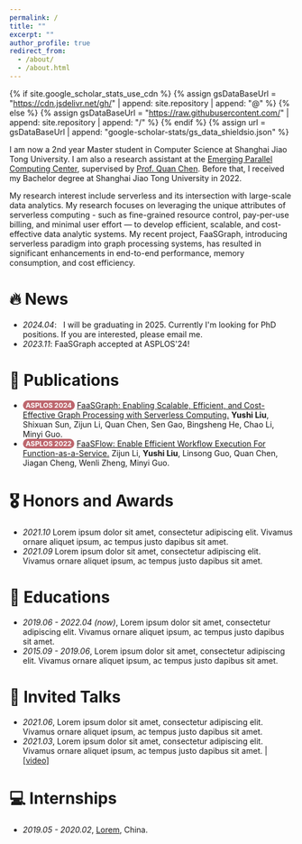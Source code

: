 ```yaml
---
permalink: /
title: ""
excerpt: ""
author_profile: true
redirect_from: 
  - /about/
  - /about.html
---
```


<style>
.pubtitle{
    background: #BD666D;
    color: white;
    font-size: 12px;
    padding: 1px 5px 1px 5px;
    border-radius: 15px;
    float: left;
    font-weight: bold;
}
.awardtitle{
    color: #BD666D;
    outline: 2px solid #BD666D;
    outline-offset: -2px;
    font-size: 12px;
    padding: 1px 5px 1px 5px;
    border-radius: 15px;
    float: left;
    font-weight: bold;
}
.font-bold{
    font-weight:bolder;
}
</style>

{% if site.google_scholar_stats_use_cdn %}
{% assign gsDataBaseUrl = "https://cdn.jsdelivr.net/gh/" | append: site.repository | append: "@" %}
{% else %}
{% assign gsDataBaseUrl = "https://raw.githubusercontent.com/" | append: site.repository | append: "/" %}
{% endif %}
{% assign url = gsDataBaseUrl | append: "google-scholar-stats/gs_data_shieldsio.json" %}

<span class='anchor' id='about-me'></span>

I am now a 2nd year Master student in Computer Science at Shanghai Jiao Tong University. I am also a research assistant at the <a href="http://epcc.sjtu.edu.cn/">Emerging Parallel Computing Center</a>, supervised by <a href="https://www.cs.sjtu.edu.cn/~chen-quan/">Prof. Quan Chen</a>. Before that, I received my Bachelor degree at Shanghai Jiao Tong University in 2022. 

My research interest include serverless and its intersection with large-scale data analytics. My research focuses on leveraging the unique attributes of serverless computing - such as fine-grained resource control, pay-per-use billing, and minimal user effort — to develop efficient, scalable, and cost-effective data analytic systems. My recent project, FaaSGraph, introducing serverless paradigm into graph processing systems, has resulted in significant enhancements in end-to-end performance, memory consumption, and cost efficiency.

# 🔥 News
- *2024.04*: &nbsp; I will be graduating in 2025. Currently I'm looking for PhD positions. If you are interested, please email me.
- *2023.11*: FaaSGraph accepted at ASPLOS'24!

# 📝 Publications 

<ul>
<li><div class="pubtitle">ASPLOS 2024</div> &nbsp;<a href="https://dl.acm.org/doi/10.1145/3620665.3640361">FaaSGraph: Enabling Scalable, Efficient, and Cost-Effective Graph Processing with Serverless Computing.</a> <span class="font-bold">Yushi Liu</span>, Shixuan Sun, Zijun Li, Quan Chen, Sen Gao, Bingsheng He, Chao Li, Minyi Guo.</li>
<li><div class="pubtitle">ASPLOS 2022</div> &nbsp;<a href="https://dl.acm.org/doi/abs/10.1145/3503222.3507717">FaaSFlow: Enable Efficient Workflow Execution For Function-as-a-Service.</a> Zijun Li, <span class="font-bold">Yushi Liu</span>, Linsong Guo, Quan Chen, Jiagan Cheng, Wenli Zheng, Minyi Guo.</li>
</ul>

# 🎖 Honors and Awards
- *2021.10* Lorem ipsum dolor sit amet, consectetur adipiscing elit. Vivamus ornare aliquet ipsum, ac tempus justo dapibus sit amet. 
- *2021.09* Lorem ipsum dolor sit amet, consectetur adipiscing elit. Vivamus ornare aliquet ipsum, ac tempus justo dapibus sit amet. 

# 📖 Educations
- *2019.06 - 2022.04 (now)*, Lorem ipsum dolor sit amet, consectetur adipiscing elit. Vivamus ornare aliquet ipsum, ac tempus justo dapibus sit amet. 
- *2015.09 - 2019.06*, Lorem ipsum dolor sit amet, consectetur adipiscing elit. Vivamus ornare aliquet ipsum, ac tempus justo dapibus sit amet. 

# 💬 Invited Talks
- *2021.06*, Lorem ipsum dolor sit amet, consectetur adipiscing elit. Vivamus ornare aliquet ipsum, ac tempus justo dapibus sit amet. 
- *2021.03*, Lorem ipsum dolor sit amet, consectetur adipiscing elit. Vivamus ornare aliquet ipsum, ac tempus justo dapibus sit amet.  \| [\[video\]](https://github.com/)

# 💻 Internships
- *2019.05 - 2020.02*, [Lorem](https://github.com/), China.